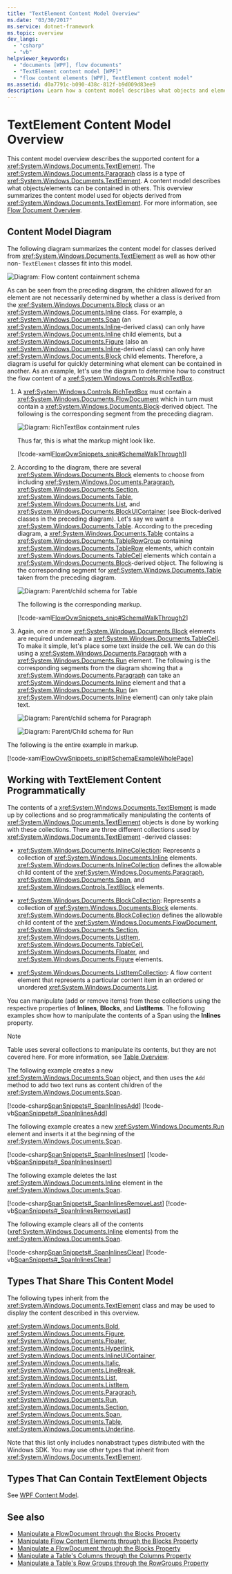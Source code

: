 ```yaml
---
title: "TextElement Content Model Overview"
ms.date: "03/30/2017"
ms.service: dotnet-framework
ms.topic: overview
dev_langs:
  - "csharp"
  - "vb"
helpviewer_keywords:
  - "documents [WPF], flow documents"
  - "TextElement content model [WPF]"
  - "flow content elements [WPF], TextElement content model"
ms.assetid: d0a7791c-b090-438c-812f-b9d009d83ee9
description: Learn how a content model describes what objects and elements can be contained in or derived from TextElement.
---
```

# TextElement Content Model Overview

This content model overview describes the supported content for a <xref:System.Windows.Documents.TextElement>. The <xref:System.Windows.Documents.Paragraph> class is a type of <xref:System.Windows.Documents.TextElement>. A content model describes what objects/elements can be contained in others. This overview summarizes the content model used for objects derived from <xref:System.Windows.Documents.TextElement>. For more information, see [Flow Document Overview](flow-document-overview.md).

<a name="text_element_classes"></a>

## Content Model Diagram

The following diagram summarizes the content model for classes derived from <xref:System.Windows.Documents.TextElement> as well as how other non- `TextElement` classes fit into this model.

![Diagram: Flow content containment schema](./media/flow-content-schema.png "Flow_Content_Schema")

As can be seen from the preceding diagram, the children allowed for an element are not necessarily determined by whether a class is derived from the <xref:System.Windows.Documents.Block> class or an <xref:System.Windows.Documents.Inline> class. For example, a <xref:System.Windows.Documents.Span> (an <xref:System.Windows.Documents.Inline>-derived class) can only have <xref:System.Windows.Documents.Inline> child elements, but a <xref:System.Windows.Documents.Figure> (also an <xref:System.Windows.Documents.Inline>-derived class) can only have <xref:System.Windows.Documents.Block> child elements. Therefore, a diagram is useful for quickly determining what element can be contained in another. As an example, let's use the diagram to determine how to construct the flow content of a <xref:System.Windows.Controls.RichTextBox>.

1. A <xref:System.Windows.Controls.RichTextBox> must contain a <xref:System.Windows.Documents.FlowDocument> which in turn must contain a <xref:System.Windows.Documents.Block>-derived object. The following is the corresponding segment from the preceding diagram.

     ![Diagram: RichTextBox containment rules](./media/flow-ovw-schemawalkthrough1.png "Flow_Ovw_SchemaWalkThrough1")

     Thus far, this is what the markup might look like.

     [!code-xaml[FlowOvwSnippets_snip#SchemaWalkThrough1](~/samples/snippets/csharp/VS_Snippets_Wpf/FlowOvwSnippets_snip/CS/MiscSnippets.xaml#schemawalkthrough1)]

2. According to the diagram, there are several <xref:System.Windows.Documents.Block> elements to choose from including <xref:System.Windows.Documents.Paragraph>, <xref:System.Windows.Documents.Section>, <xref:System.Windows.Documents.Table>, <xref:System.Windows.Documents.List>, and <xref:System.Windows.Documents.BlockUIContainer> (see Block-derived classes in the preceding diagram). Let's say we want a <xref:System.Windows.Documents.Table>. According to the preceding diagram, a <xref:System.Windows.Documents.Table> contains a <xref:System.Windows.Documents.TableRowGroup> containing <xref:System.Windows.Documents.TableRow> elements, which contain <xref:System.Windows.Documents.TableCell> elements which contain a <xref:System.Windows.Documents.Block>-derived object. The following is the corresponding segment for <xref:System.Windows.Documents.Table> taken from the preceding diagram.

     ![Diagram: Parent&#47;child schema for Table](./media/flow-ovw-schemawalkthrough2.png "Flow_Ovw_SchemaWalkThrough2")

     The following is the corresponding markup.

     [!code-xaml[FlowOvwSnippets_snip#SchemaWalkThrough2](~/samples/snippets/csharp/VS_Snippets_Wpf/FlowOvwSnippets_snip/CS/MiscSnippets.xaml#schemawalkthrough2)]

3. Again, one or more <xref:System.Windows.Documents.Block> elements are required underneath a <xref:System.Windows.Documents.TableCell>. To make it simple, let's place some text inside the cell. We can do this using a <xref:System.Windows.Documents.Paragraph> with a <xref:System.Windows.Documents.Run> element. The following is the corresponding segments from the diagram showing that a <xref:System.Windows.Documents.Paragraph> can take an <xref:System.Windows.Documents.Inline> element and that a <xref:System.Windows.Documents.Run> (an <xref:System.Windows.Documents.Inline> element) can only take plain text.

     ![Diagram: Parent&#47;child schema for Paragraph](./media/flow-ovw-schemawalkthrough3.png "Flow_Ovw_SchemaWalkThrough3")

     ![Diagram: Parent&#47;Child schema for Run](./media/flow-ovw-schemawalkthrough4.png "Flow_Ovw_SchemaWalkThrough4")

The following is the entire example in markup.

[!code-xaml[FlowOvwSnippets_snip#SchemaExampleWholePage](~/samples/snippets/csharp/VS_Snippets_Wpf/FlowOvwSnippets_snip/CS/SchemaExample.xaml#schemaexamplewholepage)]

<a name="Using_the_Content_Property"></a>

## Working with TextElement Content Programmatically

The contents of a <xref:System.Windows.Documents.TextElement> is made up by collections and so programmatically manipulating the contents of <xref:System.Windows.Documents.TextElement> objects is done by working with these collections. There are three different collections used by <xref:System.Windows.Documents.TextElement> -derived classes:

- <xref:System.Windows.Documents.InlineCollection>: Represents a collection of <xref:System.Windows.Documents.Inline> elements. <xref:System.Windows.Documents.InlineCollection> defines the allowable child content of the <xref:System.Windows.Documents.Paragraph>, <xref:System.Windows.Documents.Span>, and <xref:System.Windows.Controls.TextBlock> elements.

- <xref:System.Windows.Documents.BlockCollection>: Represents a collection of <xref:System.Windows.Documents.Block> elements. <xref:System.Windows.Documents.BlockCollection> defines the allowable child content of the <xref:System.Windows.Documents.FlowDocument>, <xref:System.Windows.Documents.Section>, <xref:System.Windows.Documents.ListItem>, <xref:System.Windows.Documents.TableCell>, <xref:System.Windows.Documents.Floater>, and <xref:System.Windows.Documents.Figure> elements.

- <xref:System.Windows.Documents.ListItemCollection>: A flow content element that represents a particular content item in an ordered or unordered <xref:System.Windows.Documents.List>.

You can manipulate (add or remove items) from these collections using the respective properties of **Inlines**, **Blocks**, and **ListItems**. The following examples show how to manipulate the contents of a Span using the **Inlines** property.

> [!NOTE]
> Table uses several collections to manipulate its contents, but they are not covered here. For more information, see [Table Overview](table-overview.md).

The following example creates a new <xref:System.Windows.Documents.Span> object, and then uses the `Add` method to add two text runs as content children of the <xref:System.Windows.Documents.Span>.

[!code-csharp[SpanSnippets#_SpanInlinesAdd](~/samples/snippets/csharp/VS_Snippets_Wpf/SpanSnippets/CSharp/Window1.xaml.cs#_spaninlinesadd)]
[!code-vb[SpanSnippets#_SpanInlinesAdd](~/samples/snippets/visualbasic/VS_Snippets_Wpf/SpanSnippets/visualbasic/window1.xaml.vb#_spaninlinesadd)]

The following example creates a new <xref:System.Windows.Documents.Run> element and inserts it at the beginning of the <xref:System.Windows.Documents.Span>.

[!code-csharp[SpanSnippets#_SpanInlinesInsert](~/samples/snippets/csharp/VS_Snippets_Wpf/SpanSnippets/CSharp/Window1.xaml.cs#_spaninlinesinsert)]
[!code-vb[SpanSnippets#_SpanInlinesInsert](~/samples/snippets/visualbasic/VS_Snippets_Wpf/SpanSnippets/visualbasic/window1.xaml.vb#_spaninlinesinsert)]

The following example deletes the last <xref:System.Windows.Documents.Inline> element in the <xref:System.Windows.Documents.Span>.

[!code-csharp[SpanSnippets#_SpanInlinesRemoveLast](~/samples/snippets/csharp/VS_Snippets_Wpf/SpanSnippets/CSharp/Window1.xaml.cs#_spaninlinesremovelast)]
[!code-vb[SpanSnippets#_SpanInlinesRemoveLast](~/samples/snippets/visualbasic/VS_Snippets_Wpf/SpanSnippets/visualbasic/window1.xaml.vb#_spaninlinesremovelast)]

The following example clears all of the contents (<xref:System.Windows.Documents.Inline> elements) from the <xref:System.Windows.Documents.Span>.

[!code-csharp[SpanSnippets#_SpanInlinesClear](~/samples/snippets/csharp/VS_Snippets_Wpf/SpanSnippets/CSharp/Window1.xaml.cs#_spaninlinesclear)]
[!code-vb[SpanSnippets#_SpanInlinesClear](~/samples/snippets/visualbasic/VS_Snippets_Wpf/SpanSnippets/visualbasic/window1.xaml.vb#_spaninlinesclear)]

<a name="Types_that_Share_this_Content_Model"></a>

## Types That Share This Content Model

The following types inherit from the <xref:System.Windows.Documents.TextElement> class and may be used to display the content described in this overview.

<xref:System.Windows.Documents.Bold>, <xref:System.Windows.Documents.Figure>, <xref:System.Windows.Documents.Floater>, <xref:System.Windows.Documents.Hyperlink>, <xref:System.Windows.Documents.InlineUIContainer>, <xref:System.Windows.Documents.Italic>, <xref:System.Windows.Documents.LineBreak>, <xref:System.Windows.Documents.List>, <xref:System.Windows.Documents.ListItem>, <xref:System.Windows.Documents.Paragraph>, <xref:System.Windows.Documents.Run>, <xref:System.Windows.Documents.Section>, <xref:System.Windows.Documents.Span>, <xref:System.Windows.Documents.Table>, <xref:System.Windows.Documents.Underline>.

Note that this list only includes nonabstract types distributed with the Windows SDK. You may use other types that inherit from <xref:System.Windows.Documents.TextElement>.

<a name="Types_that_Can_Contain_ContentControl_Objects"></a>

## Types That Can Contain TextElement Objects

See [WPF Content Model](../controls/wpf-content-model.md).

## See also

- [Manipulate a FlowDocument through the Blocks Property](how-to-manipulate-a-flowdocument-through-the-blocks-property.md)
- [Manipulate Flow Content Elements through the Blocks Property](how-to-manipulate-flow-content-elements-through-the-blocks-property.md)
- [Manipulate a FlowDocument through the Blocks Property](how-to-manipulate-a-flowdocument-through-the-blocks-property.md)
- [Manipulate a Table's Columns through the Columns Property](how-to-manipulate-table-columns-through-the-columns-property.md)
- [Manipulate a Table's Row Groups through the RowGroups Property](how-to-manipulate-table-row-groups-through-the-rowgroups-property.md)
